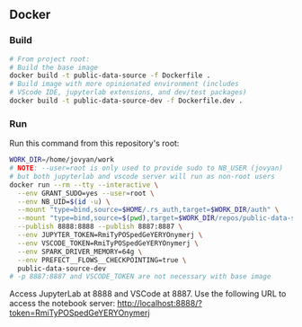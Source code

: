 ## Docker

### Build

```bash
# From project root:
# Build the base image
docker build -t public-data-source -f Dockerfile .
# Build image with more opinionated environment (includes
# VScode IDE, jupyterlab extensions, and dev/test packages)
docker build -t public-data-source-dev -f Dockerfile.dev .
```

### Run

Run this command from this repository's root:

```bash
WORK_DIR=/home/jovyan/work
# NOTE: --user=root is only used to provide sudo to NB_USER (jovyan)
# but both jupyterlab and vscode server will run as non-root users
docker run --rm --tty --interactive \
  --env GRANT_SUDO=yes --user=root \
  --env NB_UID=$(id -u) \
  --mount "type=bind,source=$HOME/.rs_auth,target=$WORK_DIR/auth" \
  --mount "type=bind,source=$(pwd),target=$WORK_DIR/repos/public-data-source" \
  --publish 8888:8888 --publish 8887:8887 \
  --env JUPYTER_TOKEN=RmiTyPOSpedGeYERYOnymerj \
  --env VSCODE_TOKEN=RmiTyPOSpedGeYERYOnymerj \
  --env SPARK_DRIVER_MEMORY=64g \
  --env PREFECT__FLOWS__CHECKPOINTING=true \
  public-data-source-dev
# -p 8887:8887 and VSCODE_TOKEN are not necessary with base image
```

Access JupyterLab at 8888 and VSCode at 8887.
Use the following URL to access the notebook server:
<http://localhost:8888/?token=RmiTyPOSpedGeYERYOnymerj>
